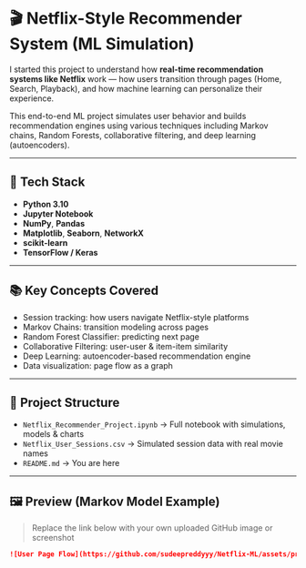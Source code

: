 # 🎬 Netflix-Style Recommender System (ML Simulation)

I started this project to understand how **real-time recommendation systems like Netflix** work — how users transition through pages (Home, Search, Playback), and how machine learning can personalize their experience.

This end-to-end ML project simulates user behavior and builds recommendation engines using various techniques including Markov chains, Random Forests, collaborative filtering, and deep learning (autoencoders).

---

## 🔧 Tech Stack

- **Python 3.10**
- **Jupyter Notebook**
- **NumPy**, **Pandas**
- **Matplotlib**, **Seaborn**, **NetworkX**
- **scikit-learn**
- **TensorFlow / Keras**

---

## 📚 Key Concepts Covered

- Session tracking: how users navigate Netflix-style platforms
- Markov Chains: transition modeling across pages
- Random Forest Classifier: predicting next page
- Collaborative Filtering: user-user & item-item similarity
- Deep Learning: autoencoder-based recommendation engine
- Data visualization: page flow as a graph

---

## 🚀 Project Structure

- `Netflix_Recommender_Project.ipynb` → Full notebook with simulations, models & charts
- `Netflix_User_Sessions.csv` → Simulated session data with real movie names
- `README.md` → You are here

---

## 🖼️ Preview (Markov Model Example)

> Replace the link below with your own uploaded GitHub image or screenshot

```md
![User Page Flow](https://github.com/sudeepreddyyy/Netflix-ML/assets/preview-1.png)
